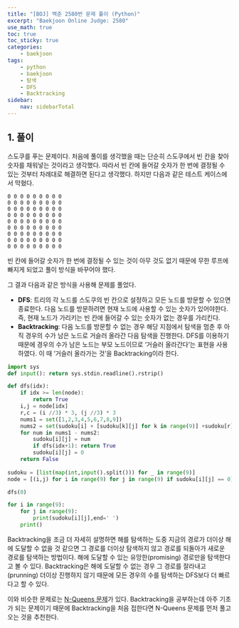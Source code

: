 ```yaml
---
title: "[BOJ] 백준 2580번 문제 풀이 (Python)"
excerpt: "Baekjoon Online Judge: 2580"
use_math: true
toc: true
toc_sticky: true
categories:
    - baekjoon
tags:
    - python
    - baekjoon
    - 탐색
    - DFS
    - Backtracking
sidebar:
    nav: sidebarTotal
---
```


## 1. 풀이

스도쿠를 푸는 문제이다. 처음에 풀이를 생각했을 때는 단순히 스도쿠에서 빈 칸을 찾아 숫자를 채워넣는 것이라고 생각했다. 따라서 빈 칸에 들어갈 숫자가 한 번에 결정될 수 있는 것부터 차례대로 해결하면 된다고 생각했다. 하지만 다음과 같은 테스트 케이스에서 막혔다.

```
0 0 0 0 0 0 0 0 0
0 0 0 0 0 0 0 0 0
0 0 0 0 0 0 0 0 0
0 0 0 0 0 0 0 0 0
0 0 0 0 0 0 0 0 0
0 0 0 0 0 0 0 0 0
0 0 0 0 0 0 0 0 0
0 0 0 0 0 0 0 0 0
0 0 0 0 0 0 0 0 0
```

빈 칸에 들어갈 숫자가 한 번에 결정될 수 있는 것이 아무 것도 없기 때문에 무한 루프에 빠지게 되었고 풀이 방식을 바꾸어야 했다. 

그 결과 다음과 같은 방식을 사용해 문제를 풀었다.

- **DFS**: 트리의 각 노드를 스도쿠의 빈 칸으로 설정하고 모든 노드를 방문할 수 있으면 종료한다. 다음 노드를 방문하려면 현재 노드에 사용할 수 있는 숫자가 있어야한다. 즉, 현재 노드가 가리키는 빈 칸에 들어갈 수 있는 숫자가 없는 경우를 가리킨다.
- **Backtracking**: 다음 노드를 방문할 수 없는 경우 해당 지점에서 탐색을 멈춘 후 아직 경우의 수가 남은 노드로 거슬러 올라간 다음 탐색을 진행한다. DFS를 이용하기 때문에 경우의 수가 남은 노드는 부모 노드이므로 ‘거슬러 올라간다’는 표현을 사용하였다. 이 때 ‘거슬러 올라가는 것’을 Backtracking이라 한다.

```python
import sys
def input(): return sys.stdin.readline().rstrip()

def dfs(idx):
    if idx >= len(node):
        return True   
    i,j = node[idx]
    r,c = (i //3) * 3, (j //3) * 3
    nums1 = set([1,2,3,4,5,6,7,8,9])
    nums2 = set(sudoku[i] + [sudoku[k][j] for k in range(9)] +sudoku[r][c:c+3] + sudoku[r+1][c:c+3] + sudoku[r+2][c:c+3])
    for num in nums1 - nums2:
        sudoku[i][j] = num
        if dfs(idx+1): return True
        sudoku[i][j] = 0
    return False
        
sudoku = [list(map(int,input().split())) for _ in range(9)]
node = [(i,j) for i in range(9) for j in range(9) if sudoku[i][j] == 0]

dfs(0)

for i in range(9):
    for j in range(9):
        print(sudoku[i][j],end=' ')
    print()
```

Backtracking을 조금 더 자세히 설명하면 해를 탐색하는 도중 지금의 경로가 더이상 해에 도달할 수 없을 것 같으면 그 경로를 더이상 탐색하지 않고 경로를 되돌아가 새로운 경로를 탐색하는 방법이다. 해에 도달할 수 있는 유망한(promising) 경로만을 탐색한다고 볼 수 있다. Backtracking은 해에 도달할 수 없는 경우 그 경로를 잘라내고(prunning) 더이상 진행하지 않기 때문에 모든 경우의 수를 탐색하는 DFS보다 더 빠르다고 할 수 있다.

이와 비슷한 문제로는 [N-Queens 문제](https://www.acmicpc.net/problem/9663)가 있다. Backtracking을 공부하는데 아주 기초가 되는 문제이기 때문에 Backtracking을 처음 접한다면 N-Queens 문제를 먼저 풀고 오는 것을 추천한다.